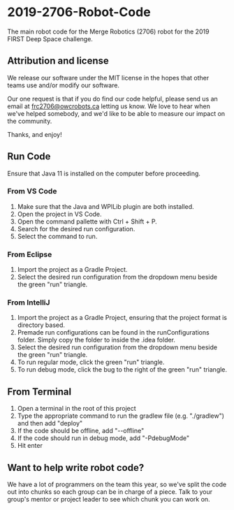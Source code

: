 # 2019-2706-Robot-Code
The main robot code for the Merge Robotics (2706) robot for the 2019 FIRST Deep Space challenge. 

## Attribution and license

We release our software under the MIT license in the hopes that other teams use and/or modify our software.

Our one request is that if you do find our code helpful, please send us an email at frc2706@owcrobots.ca letting us know. We love to hear when we've helped somebody, and we'd like to be able to measure our impact on the community.

Thanks, and enjoy!

## Run Code
Ensure that Java 11 is installed on the computer before proceeding.

### From VS Code
1. Make sure that the Java and WPILib plugin are both installed.
1. Open the project in VS Code.
2. Open the command pallette with Ctrl + Shift + P.
3. Search for the desired run configuration.
4. Select the command to run.
### From Eclipse
1. Import the project as a Gradle Project.
2. Select the desired run configuration from the dropdown menu beside the green "run" triangle.
### From IntelliJ
1. Import the project as a Gradle Project, ensuring that the project format is directory based.
2. Premade run configurations can be found in the runConfigurations folder. Simply copy the folder to inside the .idea folder.
3. Select the desired run configuration from the dropdown menu beside the green "run" triangle.
4. To run regular mode, click the green "run" triangle.
5. To run debug mode, click the bug to the right of the green "run" triangle.
## From Terminal
1. Open a terminal in the root of this project
2. Type the appropriate command to run the gradlew file (e.g. "./gradlew") and then add "deploy"
3. If the code should be offline, add "--offline"
4. If the code should run in debug mode, add "-PdebugMode"
5. Hit enter

## Want to help write robot code?

We have a lot of programmers on the team this year, so we've split the code out into chunks so each group can be in charge of a piece. Talk to your group's mentor or project leader to see which chunk you can work on.
